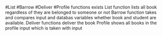 #List
#Barrow
#Deliver
#Profile functions exists
List function lists all book regardless of they are belonged to someone or not 
Barrow function takes and compares  input and databas variables whether book and student are available.
Deliver functions deliver the book
Profile shows all books in the profile input which is taken with input
